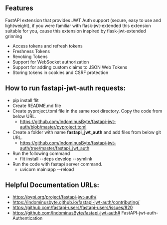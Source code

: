 Features
 -

FastAPI extension that provides JWT Auth support (secure, easy to use and lightweight), if you were familiar with flask-jwt-extended this extension suitable for you, cause this extension inspired by flask-jwt-extended grinning

 - Access tokens and refresh tokens
 - Freshness Tokens
 - Revoking Tokens
 - Support for WebSocket authorization
 - Support for adding custom claims to JSON Web Tokens
 - Storing tokens in cookies and CSRF protection

How to run fastapi-jwt-auth requests:
 - 
 - pip install flit
 - Create README.md file 
 - Create pyproject.toml file in the same root directory. Copy the code from below URL.
   - https://github.com/IndominusByte/fastapi-jwt-auth/blob/master/pyproject.toml
 - Create a folder with name **fastapi_jwt_auth** and add files from below git URL.
   - https://github.com/IndominusByte/fastapi-jwt-auth/tree/master/fastapi_jwt_auth
 - Run the following command
   - flit install --deps develop --symlink
 - Run the code with fastapi server command.
   - uvicorn main:app --reload

Helpful Documentation URLs:
 -
 - https://pypi.org/project/fastapi-jwt-auth/
 - https://indominusbyte.github.io/fastapi-jwt-auth/contributing/
 - https://github.com/fastapi-users/fastapi-users/issues/820
 - https://github.com/IndominusByte/fastapi-jwt-auth# FastAPI-jwt-auth-Authentication
